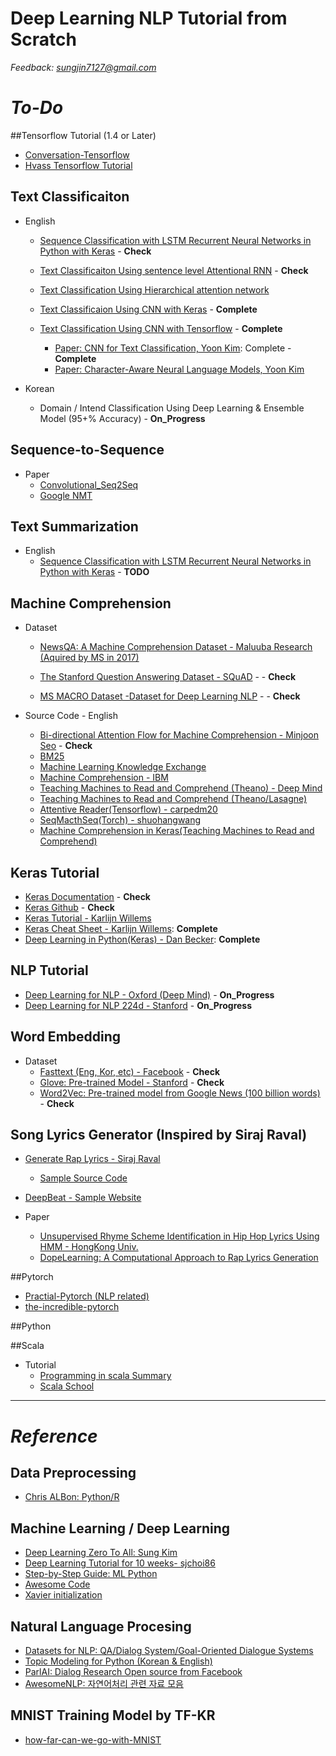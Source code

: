 # Deep Learning NLP Tutorial from Scratch

*Feedback: sungjin7127@gmail.com*

# *To-Do*

##Tensorflow Tutorial (1.4 or Later)

* [Conversation-Tensorflow](https://github.com/DoungjunLee/conversation-tensorflow)
* [Hvass Tensorflow Tutorial](https://github.com/Hvass-Labs/TensorFlow-Tutorials)

## Text Classificaiton

* English
  * [Sequence Classification with LSTM Recurrent Neural Networks in Python with Keras](http://machinelearningmastery.com/sequence-classification-lstm-recurrent-neural-networks-python-keras/) - __Check__
  * [Text Classificaiton Using sentence level Attentional RNN](https://richliao.github.io/supervised/classification/2016/12/26/textclassifier-RNN/) - __Check__
  * [Text Classification Using Hierarchical attention network](https://richliao.github.io/supervised/classification/2016/12/26/textclassifier-HATN/)

  * [Text Classificaion Using CNN with Keras](https://richliao.github.io/supervised/classification/2016/11/26/textclassifier-convolutional/) - __Complete__
  * [Text Classification Using CNN with Tensorflow](http://www.wildml.com/2015/12/implementing-a-cnn-for-text-classification-in-tensorflow/) - __Complete__
    * [Paper: CNN for Text Classification, Yoon Kim](https://arxiv.org/abs/1408.5882): Complete - __Complete__
    * [Paper: Character-Aware Neural Language Models, Yoon Kim](https://arxiv.org/abs/1508.06615)

* Korean
  * Domain / Intend Classification Using Deep Learning & Ensemble Model (95+% Accuracy) - __On_Progress__

## Sequence-to-Sequence

* Paper
  * [Convolutional_Seq2Seq](https://norman3.github.io/papers/docs/fairseq)
  * [Google NMT](https://norman3.github.io/papers/docs/google_neural_machine_translation)


## Text Summarization

* English
  * [Sequence Classification with LSTM Recurrent Neural Networks in Python with Keras](https://github.com/thomasschmied/Text_Summarization_with_Tensorflow) - __TODO__


## Machine Comprehension
 * Dataset
   * [NewsQA: A Machine Comprehension Dataset - Maluuba Research (Aquired by MS in 2017)](https://datasets.maluuba.com/NewsQA)
   
   * [The Stanford Question Answering Dataset - SQuAD](https://rajpurkar.github.io/SQuAD-explorer/) - - __Check__
   * [MS MACRO Dataset -Dataset for Deep Learning NLP](http://www.msmarco.org/) - - __Check__

 * Source Code - English
   * [Bi-directional Attention Flow for Machine Comprehension - Minjoon Seo](https://github.com/allenai/bi-att-flow) - __Check__
   * [BM25](https://github.com/nhirakawa/BM25)
   * [Machine Learning Knowledge Exchange](https://github.com/winnerineast/MLKX)
   * [Machine Comprehension - IBM](https://github.com/at3103/Machine-Comprehension)
   * [Teaching Machines to Read and Comprehend (Theano) - Deep Mind](https://github.com/deepmind/rc-data)
   * [Teaching Machines to Read and Comprehend (Theano/Lasagne)](https://github.com/adbrebs/rnn_reader)
   * [Attentive Reader(Tensorflow) - carpedm20](https://github.com/carpedm20/attentive-reader-tensorflow)
   * [SeqMacthSeq(Torch) - shuohangwang](https://github.com/shuohangwang/SeqMatchSeq)
   * [Machine Comprehension in Keras(Teaching Machines to Read and Comprehend)](https://github.com/dandxy89/DeepLearning_MachineLearning/tree/master/Keras/Attention)

## Keras Tutorial
  * [Keras Documentation](https://keras.io/) - __Check__
  * [Keras Github](https://github.com/fchollet/keras) - __Check__
  * [Keras Tutorial - Karlijn Willems](https://www.datacamp.com/community/tutorials/deep-learning-python#gs.IFjvFl8)
  * [Keras Cheat Sheet - Karlijn Willems](https://www.datacamp.com/community/blog/keras-cheat-sheet#gs.eM9_21s): __Complete__
  * [Deep Learning in Python(Keras) - Dan Becker](https://www.datacamp.com/courses/deep-learning-in-python/): __Complete__

## NLP Tutorial
  * [Deep Learning for NLP - Oxford (Deep Mind)](https://github.com/oxford-cs-deepnlp-2017/lectures) - __On_Progress__
  * [Deep Learning for NLP 224d - Stanford](http://cs224d.stanford.edu/) - __On_Progress__

## Word Embedding
 * Dataset
   * [Fasttext (Eng, Kor, etc) - Facebook](https://github.com/facebookresearch/fastText) - __Check__
   * [Glove: Pre-trained Model - Stanford](https://nlp.stanford.edu/projects/glove/) - __Check__
   * [Word2Vec: Pre-trained model from Google News (100 billion words)](https://drive.google.com/file/d/0B7XkCwpI5KDYNlNUTTlSS21pQmM/edit) - __Check__

## Song Lyrics Generator (Inspired by Siraj Raval)
 * [Generate Rap Lyrics - Siraj Raval](https://www.youtube.com/watch?v=yE0dcDNRZjw&feature=youtu.be)
   * [Sample Source Code](https://github.com/llSourcell/Rap_Lyric_Generator)
   
 * [DeepBeat - Sample Website](http://deepbeat.org/)
 * Paper
   * [Unsupervised Rhyme Scheme Identification in Hip Hop Lyrics Using HMM - HongKong Univ.](https://link.springer.com/chapter/10.1007%2F978-3-642-39593-2_3)
   * [DopeLearning: A Computational Approach to Rap Lyrics Generation](https://arxiv.org/abs/1505.04771)

##Pytorch

* [Practial-Pytorch (NLP related)](https://github.com/spro/practical-pytorch)
* [the-incredible-pytorch](https://github.com/ritchieng/the-incredible-pytorch)

##Python

##Scala

* Tutorial
  * [Programming in scala Summary](https://github.com/funfunStudy/study/wiki/Programming-in-scala-%EC%A0%95%EB%A6%AC)
  * [Scala School](https://twitter.github.io/scala_school/ko/index.html)

<hr/>

# *Reference*

 ## Data Preprocessing
  - [Chris ALBon: Python/R](https://chrisalbon.com/)
 
 ## Machine Learning / Deep Learning
  - [Deep Learning Zero To All: Sung Kim](https://github.com/hunkim/DeepLearningZeroToAll)
  - [Deep Learning Tutorial for 10 weeks- sjchoi86](https://github.com/sjchoi86/dl_tutorials_10weeks)
  - [Step-by-Step Guide: ML Python](http://machinelearningmastery.com/start-here/)
  - [Awesome Code](https://github.com/BinbinBian/Awesome-Code#keras)
  - [Xavier initialization](http://andyljones.tumblr.com/post/110998971763/an-explanation-of-xavier-initialization)
  
 ## Natural Language Procesing
  - [Datasets for NLP: QA/Dialog System/Goal-Oriented Dialogue Systems](https://github.com/karthikncode/nlp-datasets) 
  - [Topic Modeling for Python (Korean & English)](https://www.lucypark.kr/courses/2015-ba/text-mining.html#topic-modeling)
  - [ParlAI: Dialog Research Open source from Facebook](https://github.com/facebookresearch/ParlAI/blob/master/README.md)
  - [AwesomeNLP: 자연어처리 관련 자료 모음](https://github.com/keon/awesome-nlp)
  
 ## MNIST Training Model by TF-KR
  - [how-far-can-we-go-with-MNIST](https://github.com/hwalsuklee/how-far-can-we-go-with-MNIST)
